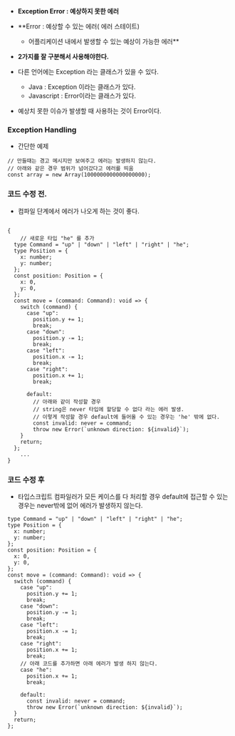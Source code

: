 - **Exception Error : 예상하지 못한 에러**
- \*\*Error : 예상할 수 있는 에러( 에러 스테이트)
  - 어플리케이션 내에서 발생할 수 있는 예상이 가능한 에러\*\*
- **2가지를 잘 구분해서 사용해야한다.**

- 다른 언어에는 Exception 라는 클래스가 있을 수 있다.
  - Java : Exception 이라는 클래스가 있다.
  - Javascript : Error이라는 클래스가 있다.
- 예상치 못한 이슈가 발생할 때 사용하는 것이 Error이다.

### Exception Handling

- 간단한 예제

```tsx
// 만들때는 경고 메시지만 보여주고 에러는 발생하지 않는다.
// 아래와 같은 경우 범위가 넘어갔다고 에러를 띄움
const array = new Array(1000000000000000000);
```

### 코드 수정 전.

- 컴파일 단계에서 에러가 나오게 하는 것이 좋다.

```tsx

{
	// 새로운 타입 "he" 를 추가
  type Command = "up" | "down" | "left" | "right" | "he";
  type Position = {
    x: number;
    y: number;
  };
  const position: Position = {
    x: 0,
    y: 0,
  };
  const move = (command: Command): void => {
    switch (command) {
      case "up":
        position.y += 1;
        break;
      case "down":
        position.y -= 1;
        break;
      case "left":
        position.x -= 1;
        break;
      case "right":
        position.x += 1;
        break;

      default:
        // 아래와 같이 작성할 경우
        // string은 never 타입에 할당할 수 없다 라는 에러 발생.
        // 이렇게 작성할 경우 default에 들어올 수 있는 경우는 'he' 밖에 없다.
        const invalid: never = command;
        throw new Error(`unknown direction: ${invalid}`);
    }
    return;
  };
	...
}
```

### 코드 수정 후

- 타입스크립트 컴파일러가 모든 케이스를 다 처리할 경우 default에 접근할 수 있는 경우는 never밖에 없어 에러가 발생하지 않는다.

```tsx
type Command = "up" | "down" | "left" | "right" | "he";
type Position = {
  x: number;
  y: number;
};
const position: Position = {
  x: 0,
  y: 0,
};
const move = (command: Command): void => {
  switch (command) {
    case "up":
      position.y += 1;
      break;
    case "down":
      position.y -= 1;
      break;
    case "left":
      position.x -= 1;
      break;
    case "right":
      position.x += 1;
      break;
    // 아래 코드를 추가하면 아래 에러가 발생 하지 않는다.
    case "he":
      position.x += 1;
      break;

    default:
      const invalid: never = command;
      throw new Error(`unknown direction: ${invalid}`);
  }
  return;
};
```
